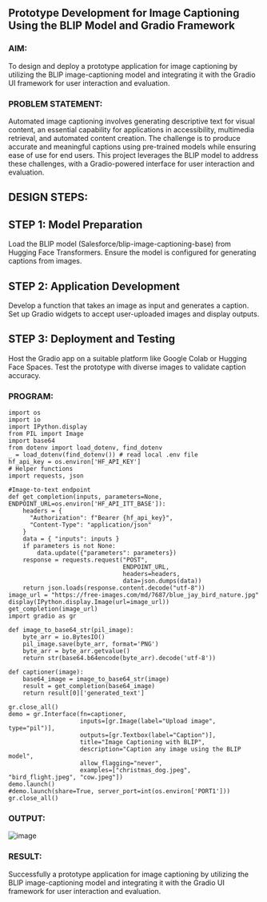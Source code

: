## Prototype Development for Image Captioning Using the BLIP Model and Gradio Framework

### AIM:
To design and deploy a prototype application for image captioning by utilizing the BLIP image-captioning model and integrating it with the Gradio UI framework for user interaction and evaluation.

### PROBLEM STATEMENT:
Automated image captioning involves generating descriptive text for visual content, an essential capability for applications in accessibility, multimedia retrieval, and automated content creation. The challenge is to produce accurate and meaningful captions using pre-trained models while ensuring ease of use for end users. This project leverages the BLIP model to address these challenges, with a Gradio-powered interface for user interaction and evaluation.

## DESIGN STEPS:
## STEP 1: Model Preparation
Load the BLIP model (Salesforce/blip-image-captioning-base) from Hugging Face Transformers.
Ensure the model is configured for generating captions from images.
## STEP 2: Application Development
Develop a function that takes an image as input and generates a caption.
Set up Gradio widgets to accept user-uploaded images and display outputs.
## STEP 3: Deployment and Testing
Host the Gradio app on a suitable platform like Google Colab or Hugging Face Spaces.
Test the prototype with diverse images to validate caption accuracy.

### PROGRAM:
```
import os
import io
import IPython.display
from PIL import Image
import base64 
from dotenv import load_dotenv, find_dotenv
_ = load_dotenv(find_dotenv()) # read local .env file
hf_api_key = os.environ['HF_API_KEY']
# Helper functions
import requests, json

#Image-to-text endpoint
def get_completion(inputs, parameters=None, ENDPOINT_URL=os.environ['HF_API_ITT_BASE']):
    headers = {
      "Authorization": f"Bearer {hf_api_key}",
      "Content-Type": "application/json"
    }
    data = { "inputs": inputs }
    if parameters is not None:
        data.update({"parameters": parameters})
    response = requests.request("POST",
                                ENDPOINT_URL,
                                headers=headers,
                                data=json.dumps(data))
    return json.loads(response.content.decode("utf-8"))
image_url = "https://free-images.com/md/7687/blue_jay_bird_nature.jpg"
display(IPython.display.Image(url=image_url))
get_completion(image_url)
import gradio as gr 

def image_to_base64_str(pil_image):
    byte_arr = io.BytesIO()
    pil_image.save(byte_arr, format='PNG')
    byte_arr = byte_arr.getvalue()
    return str(base64.b64encode(byte_arr).decode('utf-8'))

def captioner(image):
    base64_image = image_to_base64_str(image)
    result = get_completion(base64_image)
    return result[0]['generated_text']

gr.close_all()
demo = gr.Interface(fn=captioner,
                    inputs=[gr.Image(label="Upload image", type="pil")],
                    outputs=[gr.Textbox(label="Caption")],
                    title="Image Captioning with BLIP",
                    description="Caption any image using the BLIP model",
                    allow_flagging="never",
                    examples=["christmas_dog.jpeg", "bird_flight.jpeg", "cow.jpeg"])
demo.launch()
#demo.launch(share=True, server_port=int(os.environ['PORT1']))
gr.close_all()
```
### OUTPUT:
![image](https://github.com/user-attachments/assets/a2c3aee8-cc0f-4729-a0ef-fb0fd655c622)


### RESULT:
Successfully a prototype application for image captioning by utilizing the BLIP image-captioning model and integrating it with the Gradio UI framework for user interaction and evaluation.
